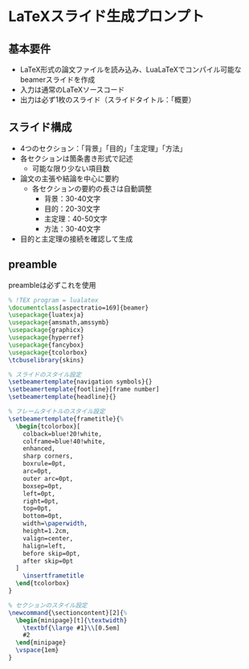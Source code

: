 # LaTeXスライド生成プロンプト

## 基本要件
* LaTeX形式の論文ファイルを読み込み、LuaLaTeXでコンパイル可能なbeamerスライドを作成
* 入力は通常のLaTeXソースコード
* 出力は必ず1枚のスライド（スライドタイトル：「概要）

## スライド構成
* 4つのセクション：「背景」「目的」「主定理」「方法」
* 各セクションは箇条書き形式で記述
  * 可能な限り少ない項目数
* 論文の主張や結論を中心に要約
  * 各セクションの要約の長さは自動調整
    * 背景：30-40文字
    * 目的：20-30文字
    * 主定理：40-50文字
    * 方法：30-40文字
* 目的と主定理の接続を確認して生成

## preamble
preambleは必ずこれを使用

```latex
% !TEX program = lualatex
\documentclass[aspectratio=169]{beamer}
\usepackage{luatexja}
\usepackage{amsmath,amssymb}
\usepackage{graphicx}
\usepackage{hyperref}
\usepackage{fancybox}
\usepackage{tcolorbox}
\tcbuselibrary{skins}

% スライドのスタイル設定
\setbeamertemplate{navigation symbols}{}
\setbeamertemplate{footline}[frame number]
\setbeamertemplate{headline}{}

% フレームタイトルのスタイル設定
\setbeamertemplate{frametitle}{%
  \begin{tcolorbox}[
    colback=blue!20!white,
    colframe=blue!40!white,
    enhanced,
    sharp corners,
    boxrule=0pt,
    arc=0pt,
    outer arc=0pt,
    boxsep=0pt,
    left=0pt,
    right=0pt,
    top=0pt,
    bottom=0pt,
    width=\paperwidth,
    height=1.2cm,
    valign=center,
    halign=left,
    before skip=0pt,
    after skip=0pt
  ]
    \insertframetitle
  \end{tcolorbox}
}

% セクションのスタイル設定
\newcommand{\sectioncontent}[2]{%
  \begin{minipage}[t]{\textwidth}
    \textbf{\large #1}\\[0.5em]
    #2
  \end{minipage}
  \vspace{1em}
}
```